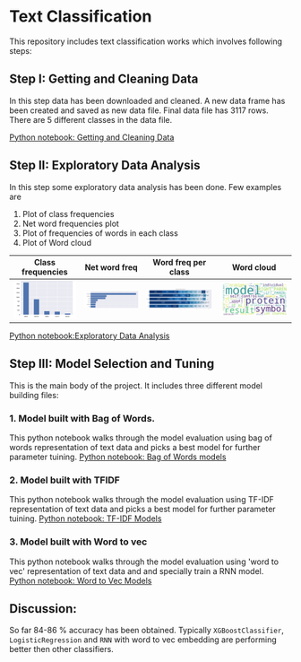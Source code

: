 
[//]: # (Image References)

[image1]: ./pic/1.png
[image2]: ./pic/2.png 
[image3]: ./pic/3.png 
[image4]: ./pic/4.png 


# Text Classification

This repository includes text classification works which involves following steps:


## Step I: Getting and Cleaning Data
In this step data has been downloaded and cleaned. A new data frame has been created and saved as new data file. Final data file has 3117 rows. There are 5 different classes in the data file. 

[Python notebook: Getting and Cleaning Data](https://github.com/Vasuji/text_classification/blob/master/1.Getting_and_cleaning.ipynb)


## Step II: Exploratory Data Analysis
In this step some exploratory data analysis has been done. Few examples are
1. Plot of class frequencies
2. Net word frequencies plot
3. Plot of  frequencies of words in each class
4. Plot of Word cloud



| Class frequencies         | Net word freq     | Word freq per class     | Word cloud |
| ------------- |:-------------:|:-------------:| ------|
|![Left][image1] | ![Center][image2] | ![Right][image3]| ![Right][image4]

[Python notebook:Exploratory Data Analysis](https://github.com/Vasuji/text_classification/blob/master/2.Exploratory_data_analysis.ipynb)


## Step III: Model Selection and Tuning
This is the main body of the project. It includes three different model building files:

### 1. Model built with Bag of Words. 
This python notebook walks through the model evaluation using bag of words representation of text data and picks a best model for further parameter tuining.
[Python notebook: Bag of Words models](https://github.com/Vasuji/text_classification/blob/master/3.models/4.1.BagOfWords.ipynb)

### 2. Model built with TFIDF
This python notebook walks through the model evaluation using TF-IDF representation of text data and picks a best model for further parameter tuining.
[Python notebook: TF-IDF Models](https://github.com/Vasuji/text_classification/blob/master/3.models/4.2.TF-IDF.ipynb)

### 3. Model built with Word to vec
This python notebook walks through the model evaluation using 'word to vec' representation of text data and and specially train a RNN model.
[Python notebook: Word to Vec Models](https://github.com/Vasuji/text_classification/blob/master/3.models/4.3.Word2Vec.ipynb)


## Discussion:
So far 84-86 % accuracy has been obtained. Typically ```XGBoostClassifier```, ```LogisticRegression``` and ```RNN``` with word to vec embedding are performing better then other classifiers.



